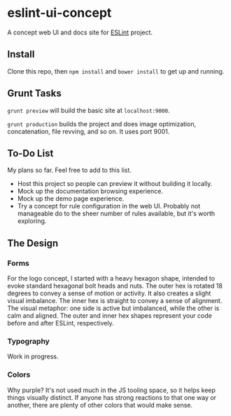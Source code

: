 eslint-ui-concept
=================

A concept web UI and docs site for [ESLint](https://github.com/nzakas/eslint/) project.

## Install

Clone this repo, then `npm install` and `bower install` to get up and running.

## Grunt Tasks

`grunt preview` will build the basic site at `localhost:9000`.

`grunt production` builds the project and does image optimization, concatenation, file revving, and so on. It uses port 9001.

## To-Do List

My plans so far. Feel free to add to this list.

- Host this project so people can preview it without building it locally.
- Mock up the documentation browsing experience.
- Mock up the demo page experience.
- Try a concept for rule configuration in the web UI. Probably not manageable do to the sheer number of rules available, but it's worth exploring.

## The Design

### Forms

For the logo concept, I started with a heavy hexagon shape, intended to evoke standard hexagonal bolt heads and nuts. The outer hex is rotated 18 degrees to convey a sense of motion or activity. It also creates a slight visual imbalance. The inner hex is straight to convey a sense of alignment. The visual metaphor: one side is active but imbalanced, while the other is calm and aligned. The outer and inner hex shapes represent your code before and after ESLint, respectively.

### Typography

Work in progress.

### Colors

Why purple? It's not used much in the JS tooling space, so it helps keep things visually distinct. If anyone has strong reactions to that one way or another, there are plenty of other colors that would make sense.